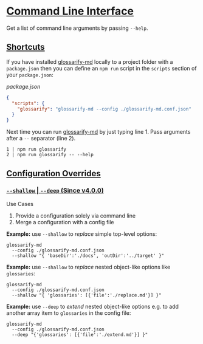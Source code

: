 # [Command Line Interface](#command-line-interface)

Get a list of command line arguments by passing `--help`.

## [Shortcuts](#shortcuts)

If you have installed [glossarify-md][1] locally to a project folder with a `package.json` then you can define an `npm run` script in the `scripts` section of your `package.json`:

*package.json*

```json
{
  "scripts": {
    "glossarify": "glossarify-md --config ./glossarify-md.conf.json"
  }
}
```

Next time you can run [glossarify-md][1] by just typing line 1. Pass arguments after a `--` separator (line 2).

    1 | npm run glossarify
    2 | npm run glossarify -- --help

## [Configuration Overrides](#configuration-overrides)

### [`--shallow` | `--deep` (Since v4.0.0)](#--shallow----deep-since-v400)

Use Cases

1.  Provide a configuration solely via command line
2.  Merge a configuration with a config file

**Example:** use `--shallow` to *replace* simple top-level options:

    glossarify-md
      --config ./glossarify-md.conf.json
      --shallow "{ 'baseDir':'./docs', 'outDir':'../target' }"

**Example:** use `--shallow` to *replace* nested object-like options like `glossaries`:

    glossarify-md
      --config ./glossarify-md.conf.json
      --shallow "{ 'glossaries': [{'file':'./replace.md'}] }"

**Example:** use `--deep` to *extend* nested object-like options e.g. to add another array item to `glossaries` in the config file:

    glossarify-md
      --config ./glossarify-md.conf.json
      --deep "{'glossaries': [{'file':'./extend.md'}] }"

[1]: https://github.com/about-code/glossarify-md "This project."
